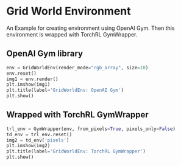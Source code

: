 # Grid World Environment
An Example for creating environment using OpenAI Gym. Then this environment is wrapped with TorchRL GymWrapper.

## OpenAI Gym library
```python
env = GridWorldEnv(render_mode="rgb_array", size=10)
env.reset()
img1 = env.render()
plt.imshow(img1)
plt.title(label='GridWorldEnv: OpenAI Gym')
plt.show()
```

## Wrapped with TorchRL GymWrapper
```python
trl_env = GymWrapper(env, from_pixels=True, pixels_only=False)
td_env = trl_env.reset()
img2 = td_env['pixels']
plt.imshow(img2)
plt.title(label='GridWorldEnv: TorchRL GymWrapper')
plt.show()
```
